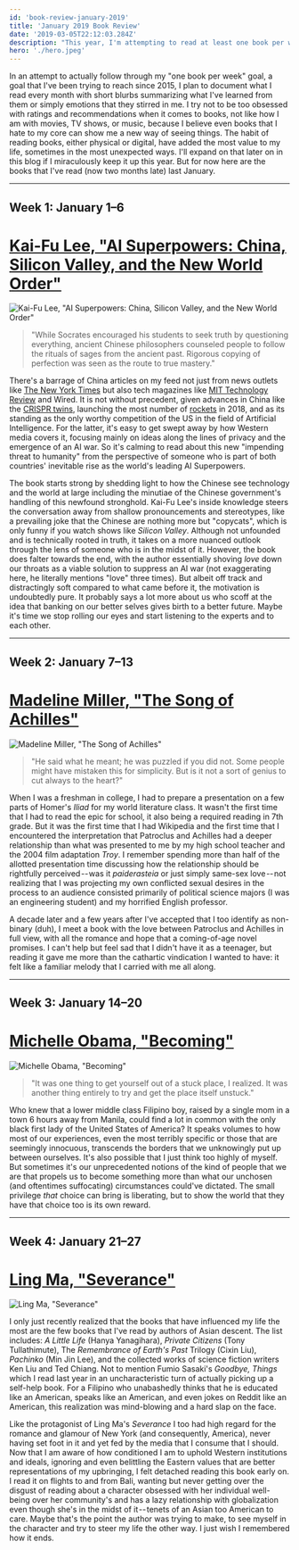 ```yaml
---
id: 'book-review-january-2019'
title: 'January 2019 Book Review'
date: '2019-03-05T22:12:03.284Z'
description: "This year, I'm attempting to read at least one book per week. Here's a review of all the books that I read for the month of January."
hero: './hero.jpeg'
---
```


In an attempt to actually follow through my "one book per week" goal, a goal that I've been trying to reach since 2015, I plan to document what I read every month with short blurbs summarizing what I've learned from them or simply emotions that they stirred in me. I try not to be too obsessed with ratings and recommendations when it comes to books, not like how I am with movies, TV shows, or music, because I believe even books that I hate to my core can show me a new way of seeing things. The habit of reading books, either physical or digital, have added the most value to my life, sometimes in the most unexpected ways. I'll expand on that later on in this blog if I miraculously keep it up this year. But for now here are the books that I've read (now two months late) last January.

---

## Week 1: January 1–6

# [Kai-Fu Lee, "AI Superpowers: China, Silicon Valley, and the New World Order"](https://www.amazon.com/AI-Superpowers-China-Silicon-Valley-ebook/dp/B0795DNWCF)

![Kai-Fu Lee, "AI Superpowers: China, Silicon Valley, and the New World Order"](./ai-superpowers.png)

> "While Socrates encouraged his students to seek truth by questioning everything, ancient Chinese philosophers counseled people to follow the rituals of sages from the ancient past. Rigorous copying of perfection was seen as the route to true mastery."

There's a barrage of China articles on my feed not just from news outlets like [The New York Times](https://www.nytimes.com/2018/12/21/books/do-you-want-to-read-more-about-china.html) but also tech magazines like [MIT Technology Review](https://www.technologyreview.com/magazine/2019/01/) and Wired. It is not without precedent, given advances in China like the [CRISPR twins](https://en.wikipedia.org/wiki/Lulu_and_Nana_controversy), launching the most number of [rockets](https://www.technologyreview.com/s/612595/china-launched-more-rockets-into-orbit-in-2018-than-any-other-country/) in 2018, and as its standing as the only worthy competition of the US in the field of Artificial Intelligence. For the latter, it's easy to get swept away by how Western media covers it, focusing mainly on ideas along the lines of privacy and the emergence of an AI war. So it's calming to read about this new "impending threat to humanity" from the perspective of someone who is part of both countries' inevitable rise as the world's leading AI Superpowers.

The book starts strong by shedding light to how the Chinese see technology and the world at large including the minutiae of the Chinese government's handling of this newfound stronghold. Kai-Fu Lee's inside knowledge steers the conversation away from shallow pronouncements and stereotypes, like a prevailing joke that the Chinese are nothing more but "copycats", which is only funny if you watch shows like _Silicon Valley_. Although not unfounded and is technically rooted in truth, it takes on a more nuanced outlook through the lens of someone who is in the midst of it. However, the book does falter towards the end, with the author essentially shoving _love_ down our throats as a viable solution to suppress an AI war (not exaggerating here, he literally mentions "love" three times). But albeit off track and distractingly soft compared to what came before it, the motivation is undoubtedly pure. It probably says a lot more about us who scoff at the idea that banking on our better selves gives birth to a better future. Maybe it's time we stop rolling our eyes and start listening to the experts and to each other.

---

## Week 2: January 7–13

# [Madeline Miller, "The Song of Achilles"](https://www.amazon.com/Song-Achilles-Novel-Madeline-Miller-ebook/dp/B006IE2IO8)

![Madeline Miller, "The Song of Achilles"](./song-of-achilles.png)

> "He said what he meant; he was puzzled if you did not. Some people might have mistaken this for simplicity. But is it not a sort of genius to cut always to the heart?"

When I was a freshman in college, I had to prepare a presentation on a few parts of Homer's _Iliad_ for my world literature class. It wasn't the first time that I had to read the epic for school, it also being a required reading in 7th grade. But it was the first time that I had Wikipedia and the first time that I encountered the interpretation that Patroclus and Achilles had a deeper relationship than what was presented to me by my high school teacher and the 2004 film adaptation _Troy_. I remember spending more than half of the allotted presentation time discussing how the relationship should be rightfully perceived -- was it _paiderasteia_ or just simply same-sex love -- not realizing that I was projecting my own conflicted sexual desires in the process to an audience consisted primarily of political science majors (I was an engineering student) and my horrified English professor.

A decade later and a few years after I've accepted that I too identify as non-binary (duh), I meet a book with the love between Patroclus and Achilles in full view, with all the romance and hope that a coming-of-age novel promises. I can't help but feel sad that I didn't have it as a teenager, but reading it gave me more than the cathartic vindication I wanted to have: it felt like a familiar melody that I carried with me all along.

---

## Week 3: January 14–20

# [Michelle Obama, "Becoming"](https://www.amazon.com/Song-Achilles-Novel-Madeline-Miller-ebook/dp/B006IE2IO8)

![Michelle Obama, "Becoming"](./becoming.png)

> "It was one thing to get yourself out of a stuck place, I realized. It was another thing entirely to try and get the place itself unstuck."

Who knew that a lower middle class Filipino boy, raised by a single mom in a town 6 hours away from Manila, could find a lot in common with the only black first lady of the United States of America? It speaks volumes to how most of our experiences, even the most terribly specific or those that are seemingly innocuous, transcends the borders that we unknowingly put up between ourselves. It's also possible that I just think too highly of myself. But sometimes it's our unprecedented notions of the kind of people that we are that propels us to become something more than what our unchosen (and oftentimes suffocating) circumstances could've dictated. The small privilege _that_ choice can bring is liberating, but to show the world that they have that choice too is its own reward.

---

## Week 4: January 21–27

# [Ling Ma, "Severance"](https://www.amazon.com/Severance-Novel-Ling-Ma-ebook/dp/B078X1KJ28)

![Ling Ma, "Severance"](./severance.png)

I only just recently realized that the books that have influenced my life the most are the few books that I've read by authors of Asian descent. The list includes: _A Little Life_ (Hanya Yanagihara), _Private Citizens_ (Tony Tullathimute), The _Remembrance of Earth's Past_ Trilogy (Cixin Liu), _Pachinko_ (Min Jin Lee), and the collected works of science fiction writers Ken Liu and Ted Chiang. Not to mention Fumio Sasaki's _Goodbye, Things_ which I read last year in an uncharacteristic turn of actually picking up a self-help book. For a Filipino who unabashedly thinks that he is educated like an American, speaks like an American, and even jokes on Reddit like an American, this realization was mind-blowing and a hard slap on the face.

Like the protagonist of Ling Ma's _Severance_ I too had high regard for the romance and glamour of New York (and consequently, America), never having set foot in it and yet fed by the media that I consume that I should. Now that I am aware of how conditioned I am to uphold Western institutions and ideals, ignoring and even belittling the Eastern values that are better representations of my upbringing, I felt detached reading this book early on. I read it on flights to and from Bali, wanting but never getting over the disgust of reading about a character obsessed with her individual well-being over her community's and has a lazy relationship with globalization even though she's in the midst of it -- tenets of an Asian too American to care. Maybe that's the point the author was trying to make, to see myself in the character and try to steer my life the other way. I just wish I remembered how it ends.
